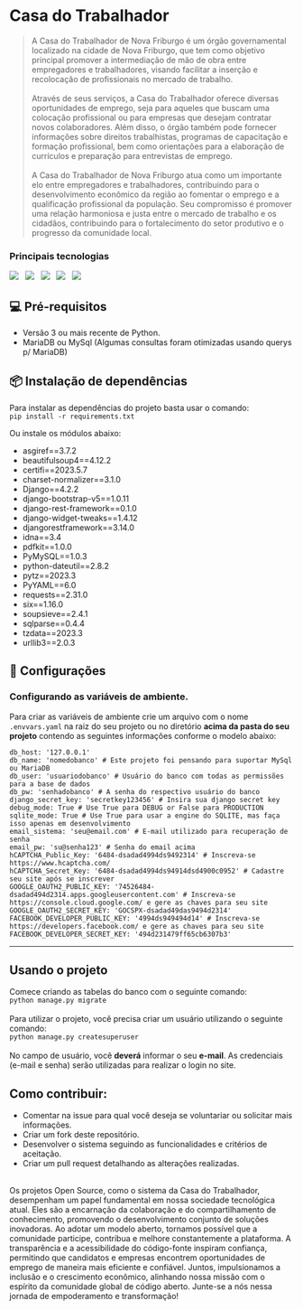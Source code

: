 # Casa do Trabalhador <br>


> <p>A Casa do Trabalhador de Nova Friburgo é um órgão governamental localizado na cidade de Nova Friburgo, que tem como objetivo principal promover a intermediação de mão de obra entre empregadores e trabalhadores, visando facilitar a inserção e recolocação de profissionais no mercado de trabalho. <br><br>Através de seus serviços, a Casa do Trabalhador oferece diversas oportunidades de emprego, seja para aqueles que buscam uma colocação profissional ou para empresas que desejam contratar novos colaboradores. Além disso, o órgão também pode fornecer informações sobre direitos trabalhistas, programas de capacitação e formação profissional, bem como orientações para a elaboração de currículos e preparação para entrevistas de emprego. <br><br>A Casa do Trabalhador de Nova Friburgo atua como um importante elo entre empregadores e trabalhadores, contribuindo para o desenvolvimento econômico da região ao fomentar o emprego e a qualificação profissional da população. Seu compromisso é promover uma relação harmoniosa e justa entre o mercado de trabalho e os cidadãos, contribuindo para o fortalecimento do setor produtivo e o progresso da comunidade local.</p>


### Principais tecnologias
<p>
<img src="https://img.icons8.com/color/48/000000/python.png"/>&nbsp;&nbsp;
<img src="https://img.icons8.com/color/48/000000/django.png"/>&nbsp;&nbsp;
<img src="https://img.icons8.com/color/48/000000/bootstrap.png"/>&nbsp;&nbsp;
<img src="https://img.icons8.com/windows/48/000000/font-awesome.png"/>&nbsp;&nbsp;
<img src="https://img.icons8.com/color/48/000000/maria-db.png"/>
</p>

## 💻 Pré-requisitos
- Versão 3 ou mais recente de Python.
- MariaDB ou MySql (Algumas consultas foram otimizadas usando querys p/ MariaDB)




## 📦 Instalação de dependências

Para instalar as dependências do projeto basta usar o comando:<br>
`pip install -r requirements.txt`

Ou instale os módulos abaixo:

- asgiref==3.7.2
- beautifulsoup4==4.12.2
- certifi==2023.5.7
- charset-normalizer==3.1.0
- Django==4.2.2
- django-bootstrap-v5==1.0.11
- django-rest-framework==0.1.0
- django-widget-tweaks==1.4.12
- djangorestframework==3.14.0
- idna==3.4
- pdfkit==1.0.0
- PyMySQL==1.0.3
- python-dateutil==2.8.2
- pytz==2023.3
- PyYAML==6.0
- requests==2.31.0
- six==1.16.0
- soupsieve==2.4.1
- sqlparse==0.4.4
- tzdata==2023.3
- urllib3==2.0.3



## 🔧 Configurações
### Configurando as variáveis de ambiente.

Para criar as variáveis de ambiente crie um arquivo com o nome `.envvars.yaml` na raiz do seu projeto ou no diretório **acima da pasta do seu projeto** contendo as seguintes informações conforme o modelo abaixo:
```
db_host: '127.0.0.1'
db_name: 'nomedobanco' # Este projeto foi pensando para suportar MySql ou MariaDB
db_user: 'usuariodobanco' # Usuário do banco com todas as permissões para a base de dados
db_pw: 'senhadobanco' # A senha do respectivo usuário do banco
django_secret_key: 'secretkey123456' # Insira sua django secret key
debug_mode: True # Use True para DEBUG or False para PRODUCTION
sqlite_mode: True # Use True para usar a engine do SQLITE, mas faça isso apenas em desenvolvimento
email_sistema: 'seu@email.com' # E-mail utilizado para recuperação de senha
email_pw: 'su@senha123' # Senha do email acima
hCAPTCHA_Public_Key: '6484-dsadad4994ds9492314' # Inscreva-se https://www.hcaptcha.com/
hCAPTCHA_Secret_Key: '6484-dsadad4994ds94914dsd4900c0952' # Cadastre seu site após se inscrever
GOOGLE_OAUTH2_PUBLIC_KEY: '74526484-dsadad494d2314.apps.googleusercontent.com' # Inscreva-se https://console.cloud.google.com/ e gere as chaves para seu site
GOOGLE_OAUTH2_SECRET_KEY: 'GOCSPX-dsadad49das9494d2314'
FACEBOOK_DEVELOPER_PUBLIC_KEY: '4994ds949494d14' # Inscreva-se https://developers.facebook.com/ e gere as chaves para seu site
FACEBOOK_DEVELOPER_SECRET_KEY: '494d231479ff65cb6307b3'
```

------------


## Usando o projeto
Comece criando as tabelas do banco com o seguinte comando: <br>
`python manage.py migrate` <br> <br>
Para utilizar o projeto, você precisa criar um usuário utilizando o seguinte comando: <br>
`python manage.py createsuperuser`  <br> <br>
No campo de usuário, você **deverá** informar o seu **e-mail**. As credenciais (e-mail e senha) serão utilizadas para realizar o login no site.

## Como contribuir:

- Comentar na issue para qual você deseja se voluntariar ou solicitar mais informações.
- Criar um fork deste repositório.
- Desenvolver o sistema seguindo as funcionalidades e critérios de aceitação.
- Criar um pull request detalhando as alterações realizadas.
<br><br>
<p>Os projetos Open Source, como o sistema da Casa do Trabalhador, desempenham um papel fundamental em nossa sociedade tecnológica atual. Eles são a encarnação da colaboração e do compartilhamento de conhecimento, promovendo o desenvolvimento conjunto de soluções inovadoras. Ao adotar um modelo aberto, tornamos possível que a comunidade participe, contribua e melhore constantemente a plataforma. A transparência e a acessibilidade do código-fonte inspiram confiança, permitindo que candidatos e empresas encontrem oportunidades de emprego de maneira mais eficiente e confiável. Juntos, impulsionamos a inclusão e o crescimento econômico, alinhando nossa missão com o espírito da comunidade global de código aberto. Junte-se a nós nessa jornada de empoderamento e transformação!</p>